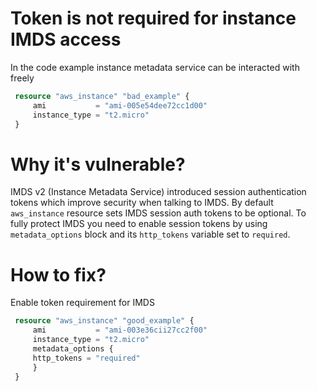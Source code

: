 # Token is not required for instance IMDS access

In the code example instance metadata service can be interacted with freely

```terraform
 resource "aws_instance" "bad_example" {
     ami           = "ami-005e54dee72cc1d00"
     instance_type = "t2.micro"
 }
```

# Why it's vulnerable?
IMDS v2 (Instance Metadata Service) introduced session authentication tokens which improve security when talking to IMDS. By default ```aws_instance``` resource sets IMDS session auth tokens to be optional. To fully protect IMDS you need to enable session tokens by using ```metadata_options``` block and its ```http_tokens``` variable set to ```required```.

# How to fix?

Enable token requirement for IMDS

```terraform
 resource "aws_instance" "good_example" {
     ami           = "ami-003e36cii27cc2f00"
     instance_type = "t2.micro"
     metadata_options {
     http_tokens = "required"
     }  
 }
```


